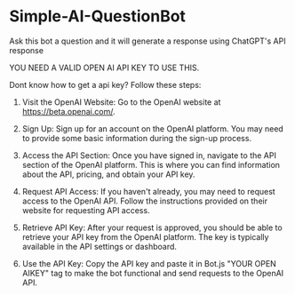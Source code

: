 # Simple-AI-QuestionBot
Ask this bot a question and it will generate a response using ChatGPT's API response


YOU NEED A VALID OPEN AI API KEY TO USE THIS.

Dont know how to get a api key? Follow these steps:

1. Visit the OpenAI Website:
Go to the OpenAI website at https://beta.openai.com/.

2. Sign Up:
Sign up for an account on the OpenAI platform. You may need to provide some basic information during the sign-up process.

3. Access the API Section:
Once you have signed in, navigate to the API section of the OpenAI platform. This is where you can find information about the API, pricing, and obtain your API key.

4. Request API Access:
If you haven't already, you may need to request access to the OpenAI API. Follow the instructions provided on their website for requesting API access.

5. Retrieve API Key:
After your request is approved, you should be able to retrieve your API key from the OpenAI platform. The key is typically available in the API settings or dashboard.

6. Use the API Key:
Copy the API key and paste it in Bot.js "YOUR OPEN AIKEY" tag to make the bot functional and send requests to the OpenAI API.
